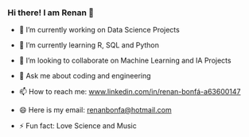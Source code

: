 ### Hi there! I am Renan 👋



- 🔭 I’m currently working on Data Science Projects

- 🌱 I’m currently learning R, SQL and Python

- 👯 I’m looking to collaborate on Machine Learning and IA Projects

- 💬 Ask me about coding and engineering

- 📫 How to reach me: www.linkedin.com/in/renan-bonfá-a63600147

- 😄 Here is my email: renanbonfa@hotmail.com

- ⚡ Fun fact: Love Science and Music

